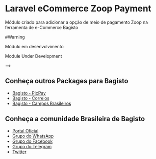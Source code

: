 
# Laravel eCommerce Zoop Payment

Módulo criado para adicionar a opção de meio de pagamento Zoop na ferramenta de e-Commerce Bagisto

#Warning

Módulo em desenvolvimento

Module Under Development
<!-- 
Para maiores informações acesse a página da extenção oficial [clicando aqui](https://bagisto.com/en/extensions/laravel-ecommerce-pagseguro-payment-gateway/) -->

<!-- For futher informations [click here](https://bagisto.com/en/extensions/laravel-ecommerce-pagseguro-payment-gateway/) -->

<!-- ## Instalação

1- Run `composer require cagartner/bagisto-pagseguro` in your bagisto project

2- Não esqueça de colocar as rotas do pagseguro no exceptions do `app/Http/Middleware/VerifyCsrfToken.php`:

```php
/**
 * The URIs that should be excluded from CSRF verification.
 *
 * @var array
 */
protected $except = [
    'pagseguro/*'
];
``` -->
 
<!-- 3- Rodar `php artisan config:clear` para limpar as configurações cacheadas. -->

<!-- 4- **Para o módulo funcionar corretamente, você deve ativar o serviço de [Pagamentos Via API](https://pagseguro.uol.com.br/integracao/pagamentos-via-api.jhtml), se não for ativado o cliente não irá retornar para a loja e o pagamento não será criado no Bagisto.** -->

<!-- ## Configurações

Para configurar seu módulo acesse: Admin > Configurar > Vendas > Métodos de Pagamento > Pagseguro.

Configurações disponíveis: -->

<!-- * **Título**: Nome do método de pagamento.
* **Descrição**: Opcional
* **Tipo de Checkout**: Tipo de checkout, redirect (A venda é finalizada no site do pagseguro), ou lightbox (A venda é finalizada em um popuo na própria loja).
* **Pagseguro Email**: E-mail da conta criada no Pagseguro que irá receber os pagamentos.
* **Token de Integração**: Token de integração que você deve pegar na sua conta do Pagseguro, [veja mais informações aqui](https://faq.pagseguro.uol.com.br/duvida/como-gerar-token-para-integracao-com-o-site/841#rmcl).
* **Sandbox**: Permite testar sua loja em modo de testes, quando você tiver pronto para começar a vender de verdade essa opção precisa ser deselecionada.
* **Status**: Ativa ou desativa o método de pagamento
<!-- * **Quantidade de Parcelas sem Juros**: Quantidade de parcelas que seu cliente poderá comprar sem ter que pagar juros (Você assumirá essas taxas).
* **Quantidade Máxima de Parcelas**: Quantidade máxima de parcelas que seus clientes poderão parcelar --> -->

<!-- ## Me pague uma cerveja:

Se gostou do trabalho e quiser me pagar uma cerveja, pode me fazer uma doação pelo PicPay: @cagartner -->

<!-- Tenho também a opção de checkout transparente, esse método é vendido separadamente, caso tenha interesse entre em contato: contato@carlosgartner.com.br -->

## Conheça outros Packages para Bagisto

* [Bagisto - PicPay](https://github.com/cagartner/bagisto-picpay)
* [Bagisto - Correios](https://github.com/cagartner/bagisto-correios)
* [Bagisto - Campos Brasileiros](https://github.com/cagartner/bagisto-brazilcustomer)

## Conheça a comunidade Brasileira de Bagisto
- [Portal Oficial](https://bagisto.com.br)
- [Grupo do WhatsApp](https://chat.whatsapp.com/HpMKEoxf5neIfnpUlHGmaO)
- [Grupo do Facebook](https://www.facebook.com/groups/2552301808420521)
- [Grupo do Telegram](https://t.me/bagistobrasil)
- [Twitter](http://twitter.com/bagistobr)
 